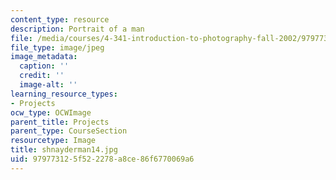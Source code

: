 ```yaml
---
content_type: resource
description: Portrait of a man
file: /media/courses/4-341-introduction-to-photography-fall-2002/979773125f522278a8ce86f6770069a6_shnayderman14.jpg
file_type: image/jpeg
image_metadata:
  caption: ''
  credit: ''
  image-alt: ''
learning_resource_types:
- Projects
ocw_type: OCWImage
parent_title: Projects
parent_type: CourseSection
resourcetype: Image
title: shnayderman14.jpg
uid: 97977312-5f52-2278-a8ce-86f6770069a6
---
```

